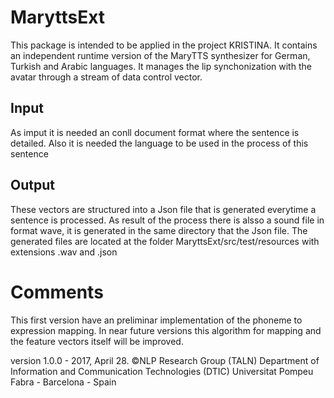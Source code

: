 # MaryttsExt

This package is intended to be applied in the project KRISTINA. It contains an independent runtime version of the MaryTTS synthesizer for German, Turkish and Arabic languages. It manages the lip synchonization with the avatar through a stream of data control vector. 

## Input
As imput it is needed an conll document format where the sentence is detailed. Also it is needed the language to be used in the process of this sentence

## Output
These vectors are structured into a Json file that is generated everytime a sentence is processed. As result of the process there is alsso a sound file in format wave, it is generated in the same directory that the Json file.
The generated files are located at the folder MaryttsExt/src/test/resources with extensions .wav and .json

# Comments
This first version have an preliminar implementation of the phoneme to expression mapping. In near future versions this algorithm for mapping and the feature vectors itself will be improved.

version 1.0.0 - 2017, April 28.
©NLP Research Group (TALN)
Department of Information and Communication Technologies (DTIC)
Universitat Pompeu Fabra - Barcelona - Spain
